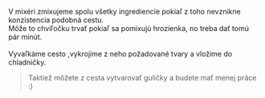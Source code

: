 V mixéri zmixujeme spolu všetky ingrediencie pokiaľ z toho nevznikne konzistencia podobná cestu.
<br/>
Môže to chvíľočku trvať pokiaľ sa pomixujú hrozienka, no treba dať tomú pár minút.
<br/>
<br/>
Vyvaľkáme cesto ,vykrojíme z neho požadované tvary a vložíme do chladničky.

>Taktiež môžete z cesta vytvarovať guličky a budete mať menej práce :)
